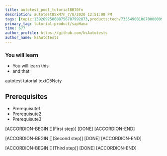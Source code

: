 ```yaml
---
title: autotest_pool_tutorialBB70fn
description: autotest85xM7n_7/8/2020 12:51:08 PM
tags: [topic:139269250608756787992873,products:tech/73554900100700000996,tutorial:experience/advanced]
primary_tag: tutorial:product/sapHana
time: 677
author_profile: https://github.com/ksAutotests
author_name: ksAutotests
---
```

### You will learn
- You will learn this
- and that

autotest tutorial textC5Ncty

## Prerequisites
- Prerequisute1
- Prerequisute2
- Prerequisute3

[ACCORDION-BEGIN [](First step)]
[DONE]
[ACCORDION-END]

[ACCORDION-BEGIN [](Second step)]
[DONE]
[ACCORDION-END]

[ACCORDION-BEGIN [](Third step)]
[DONE]
[ACCORDION-END]

